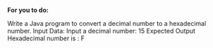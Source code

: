 
**For you to do:**

Write a Java program to convert a decimal number to a hexadecimal number.
Input Data:
Input a decimal number: 15
Expected Output
Hexadecimal number is : F